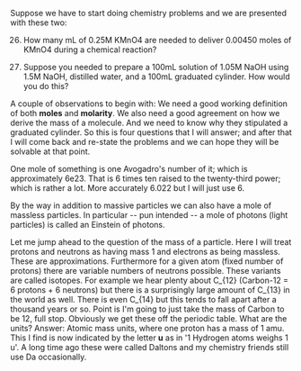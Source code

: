 Suppose we have to start doing chemistry problems and we are presented with these two: 

26. How many mL of 0.25M KMnO4 are needed to deliver 0.00450 moles of KMnO4 during a chemical reaction? 

27. Suppose you needed to prepare a 100mL solution of 1.05M NaOH using 1.5M NaOH, distilled water, and a 100mL 
graduated cylinder. How would you do this?


A couple of observations to begin with: We need a good working definition of both **moles** and **molarity**. We also need
a good agreement on how we derive the mass of a molecule. And we need to know why they stipulated a graduated cylinder. So
this is four questions that I will answer; and after that I will come back and re-state the problems and we can hope they
will be solvable at that point. 


One mole of something is one Avogadro's number of it; which is approximately 6e23. That is 6 times ten raised to the 
twenty-third power; which is rather a lot. More accurately 6.022 but I will just use 6. 


By the way in addition to massive particles we can also have a mole of 
massless particles. In particular -- pun intended -- a mole of photons (light particles) is called an Einstein of 
photons.


Let me jump ahead to the question of the mass of a particle. Here I will treat protons and neutrons as having 
mass 1 and electrons as being massless. These are approximations. Furthermore for a given atom (fixed number
of protons) there are variable numbers of neutrons possible. These variants are called isotopes. For example 
we hear plenty about C_{12} (Carbon-12 = 6 protons + 6 neutrons) but there is a surprisingly large amount of 
C_{13} in the world as well. There is even C_{14} but this tends to fall apart after a thousand years or so. 
Point is I'm going to just take the mass of Carbon to be 12, full stop. Obviously we get these off the periodic
table. What are the units? Answer: Atomic mass units, where one proton has a mass of 1 amu. This I find is now
indicated by the letter **u** as in '1 Hydrogen atoms weighs 1 u'. A long time ago these were called Daltons and
my chemistry friends still use Da occasionally. 
